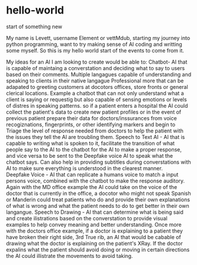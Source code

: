 # hello-world
start of something new

My name is Levett, username Element or vettMdub, starting my journey into python programming, want to try making sense of AI coding and writting some myself.
So this is my hello world start of the events to come from it. 

My ideas for an AI I am looking to create would be able to:
  Chatbot- AI that is capable of maintaing a converstation and deciding what to say to users based on their comments.
            Multiple langagues capable of understanding and speaking to clients in their native langague
            Professional more that can be adapated to greeting customers at docotors offices, store fronts or general clerical locations.
            Example a chatbot that can not only understand what a client is saying or requestig but also capable of sensing emotions or levels of distres in speaking patterns.
              so if a patient enters a hospital the AI could collect the patient's data to create new patient profiles or in the event of previous patient prepare their data for                 doctors/inssurances from voice recogiznations, fingerprints, or other identifying markers and begin to Triage the level of response needed from doctors to help the                 patient with the issues they tell the AI are troubling them. 
  Speech to Text AI - AI that is capable to writing what is spoken to it, facilitate the transition of what people say to the AI to the chatbot for the AI to make a proper                               response, and vice versa to be sent to the Deepfake voice AI to speak what the chatbot says. Can also help in providing subtitles during converstations with                        AI to make sure everything is understood in the clearest manner.  
  Deepfake Voice - AI that can replicate a humans voice to match a input persons voice, combined with the chatbot to make the response auditory.
                Again with the MD office example the AI could take on the voice of the doctor that is currently in the office, a docotor who might not speak Spanish or Manderin                    could treat patients who do and provide their own explanations of what is wrong and what the patient needs to do to get better in their own langangue.
 Speech to Drawing - AI that can determine what is being said and create ilistrations based on the converstation to provide visual examples to help convey meaning and better                   understanding. 
                Once more with the doctors office example, if a doctor is explaining to a patient they have broken their right side, 3rd True rib, an AI that would be cabable of                      drawing what the doctor is explaining on the patient's XRay. If the doctor expalins what the patient should avoid doing or moving in certain directions the AI 
                 could illistrate the movements to avoid taking. 
